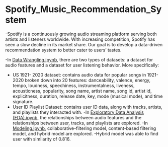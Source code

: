 # Spotify_Music_Recommendation_System
-Spotify is a continuously growing audio streaming platform serving both artists and listeners worldwide. With increasing competition, Spotify has seen a slow decline in its market share. Our goal is to develop a data-driven recommendation system to better cater to users’ tastes. 

-In  [Data Wrangling.ipynb](https://github.com/yosep2m430/Song-Recommendation-System-Capstone-3-/blob/main/Data%20Wrangling.ipynb), there are two types of datasets: a dataset for audio features and a dataset for user listening behavior. More specifically:
  - US 1921- 2020 dataset: contains audio data for popular songs in 1921-2020 broken down into 20 features: danceability, valence, energy, tempo, loudness, speechiness, instrumentalness, liveness, acousticness, popularity, song name, artist name, song id, artist id, explicitness, duration, release date, key, mode (musical mode), and time signature.
  - User ID Playlist Dataset: contains user ID data, along with tracks, artists, and playlists they interacted with.
-In [Exploratory Data Analysis (EDA).ipynb](https://github.com/yosep2m430/Song-Recommendation-System-Capstone-3-/blob/main/Exploratory%20Data%20Analysis%20(EDA).ipynb), the relationships between audio features and the relationships between user, tracks, and playlists are explored.
-In [Modeling.ipynb](https://github.com/yosep2m430/Song-Recommendation-System-Capstone-3-/blob/main/Modeling.ipynb), collaborative-filtering model, content-based filtering model, and hybrid model are explored.
-Hybrid model was able to find user with similarity of 0.816.
